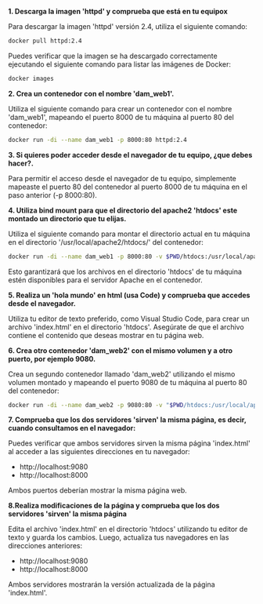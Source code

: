 
**1. Descarga la imagen 'httpd' y comprueba que está en tu equipox**

Para descargar la imagen 'httpd' versión 2.4, utiliza el siguiente comando:

```bash
docker pull httpd:2.4
```

Puedes verificar que la imagen se ha descargado correctamente ejecutando el siguiente comando para listar las imágenes de Docker:

```bash
docker images
```

**2. Crea un contenedor con el nombre 'dam_web1'.**

Utiliza el siguiente comando para crear un contenedor con el nombre 'dam_web1', mapeando el puerto 8000 de tu máquina al puerto 80 del contenedor:

```bash
docker run -di --name dam_web1 -p 8000:80 httpd:2.4
```

**3. Si quieres poder acceder desde el navegador de tu equipo, ¿que debes hacer?.**

Para permitir el acceso desde el navegador de tu equipo, simplemente mapeaste el puerto 80 del contenedor al puerto 8000 de tu máquina en el paso anterior (-p 8000:80).

**4. Utiliza bind mount para que el directorio del apache2 'htdocs' este montado un directorio que tu elijas.**

Utiliza el siguiente comando para montar el directorio actual en tu máquina en el directorio '/usr/local/apache2/htdocs/' del contenedor:

```bash
docker run -di --name dam_web1 -p 8000:80 -v $PWD/htdocs:/usr/local/apache2/htdocs/ httpd:2.4
```

Esto garantizará que los archivos en el directorio 'htdocs' de tu máquina estén disponibles para el servidor Apache en el contenedor.

**5. Realiza un 'hola mundo' en html (usa Code) y comprueba que accedes desde el navegador.**

Utiliza tu editor de texto preferido, como Visual Studio Code, para crear un archivo 'index.html' en el directorio 'htdocs'. Asegúrate de que el archivo contiene el contenido que deseas mostrar en tu página web.

**6. Crea otro contenedor 'dam_web2' con el mismo volumen y a otro puerto, por ejemplo 9080.**

Crea un segundo contenedor llamado 'dam_web2' utilizando el mismo volumen montado y mapeando el puerto 9080 de tu máquina al puerto 80 del contenedor:

```bash
docker run -di --name dam_web2 -p 9080:80 -v "$PWD/htdocs:/usr/local/apache2/htdocs/" httpd:2.4
```

**7. Comprueba que los dos servidores 'sirven' la misma página, es decir, cuando consultamos en el navegador:**

Puedes verificar que ambos servidores sirven la misma página 'index.html' al acceder a las siguientes direcciones en tu navegador:

- http://localhost:9080
- http://localhost:8000

Ambos puertos deberían mostrar la misma página web.

**8.Realiza modificaciones de la página y comprueba que los dos servidores 'sirven' la misma página**

Edita el archivo 'index.html' en el directorio 'htdocs' utilizando tu editor de texto y guarda los cambios. Luego, actualiza tus navegadores en las direcciones anteriores:

- http://localhost:9080
- http://localhost:8000

Ambos servidores mostrarán la versión actualizada de la página 'index.html'.
